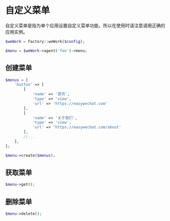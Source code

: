 # 自定义菜单

自定义菜单是指为单个应用设置自定义菜单功能，所以在使用时请注意调用正确的应用实例。

```php
$weWork = Factory::weWork($config);

$menu = $weWork->agent('foo')->menu;
```

## 创建菜单

```php
$menus = [
    'button' => [
        [
            'name' => '首页',
            'type' => 'view',
            'url' => 'https://easywechat.com'
        ],
        [
            'name' => '关于我们',
            'type' => 'view',
            'url' => 'https://easywechat.com/about'
        ],
        //...
    ],
];

$menu->create($menus);
```

## 获取菜单

```php
$menu->get();
```

## 删除菜单

```php
$menu->delete();
```